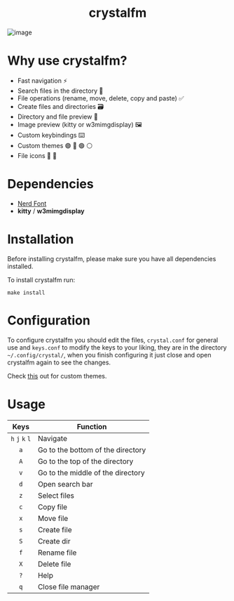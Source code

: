 <h1 align=center>crystalfm</h1>

![image](https://github.com/joang29/crystalfm/assets/85022759/2f559065-a17a-4a68-a333-2ce399b81d19)

# Why use crystalfm?

- Fast navigation ⚡
- Search files in the directory 🔎
- File operations (rename, move, delete, copy and paste) ✅
- Create files and directories 🗃️
- Directory and file preview 📁
- Image preview (kitty or w3mimgdisplay) 🖼️
- Custom keybindings ⌨️
- Custom themes 🟣 🔵 🟢 ⚪
- File icons 🔲 🔳

# Dependencies
- [Nerd Font](https://github.com/ryanoasis/nerd-fonts/tree/master/patched-fonts/Iosevka)
- **kitty** / **w3mimgdisplay** 

# Installation
Before installing crystalfm, please make sure you have all dependencies installed.

To install crystalfm run:
```
make install
```

# Configuration

To configure crystalfm you should edit the files, ``crystal.conf`` for general use and ``keys.conf`` to modify the keys to your liking, they are in the directory ``~/.config/crystal/``, when you finish configuring it just close and open crystalfm again to see the changes.

Check [this](https://github.com/joang29/crystalfm/tree/main/crystal/themes) out for custom themes.

# Usage
|               Keys               | Function                                                  |
|:--------------------------------:|-----------------------------------------------------------|
|          `h` `j` `k` `l`         | Navigate                                                  |
|                `a`               | Go to the bottom of the directory                         |
|                `A`               | Go to the top of the directory                            |
|                `v`               | Go to the middle of the directory                         |
|                `d`               | Open search bar                                           |
|                `z`               | Select files                                              |
|                `c`               | Copy file                                                 |
|                `x`               | Move file                                                 |
|                `s`               | Create file                                               |
|                `S`               | Create dir                                                |
|                `f`               | Rename file                                               |
|                `X`               | Delete file                                               |
|                `?`               | Help                                                      |
|                `q`               | Close file manager                                        |
